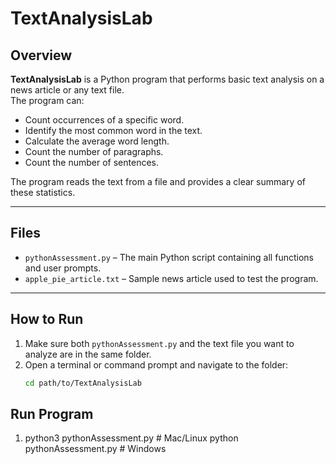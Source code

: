 # TextAnalysisLab

## Overview
**TextAnalysisLab** is a Python program that performs basic text analysis on a news article or any text file.  
The program can:

- Count occurrences of a specific word.
- Identify the most common word in the text.
- Calculate the average word length.
- Count the number of paragraphs.
- Count the number of sentences.

The program reads the text from a file and provides a clear summary of these statistics.

---

## Files
- `pythonAssessment.py` – The main Python script containing all functions and user prompts.  
- `apple_pie_article.txt` – Sample news article used to test the program.  

---

## How to Run
1. Make sure both `pythonAssessment.py` and the text file you want to analyze are in the same folder.
2. Open a terminal or command prompt and navigate to the folder:
   ```bash
   cd path/to/TextAnalysisLab

## Run Program
1. python3 pythonAssessment.py  # Mac/Linux
python pythonAssessment.py   # Windows   